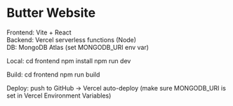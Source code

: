 # Butter Website

Frontend: Vite + React  
Backend: Vercel serverless functions (Node)  
DB: MongoDB Atlas (set MONGODB_URI env var)

Local:
  cd frontend
  npm install
  npm run dev

Build:
  cd frontend
  npm run build

Deploy:
  push to GitHub → Vercel auto-deploy (make sure MONGODB_URI is set in Vercel Environment Variables)
